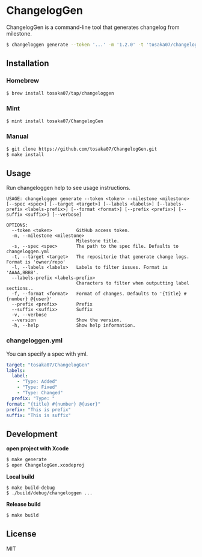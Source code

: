 # ChangelogGen

ChangelogGen is a command-line tool that generates changelog from milestone.

```sh
$ changeloggen generate --token '...' -m '1.2.0' -t 'tosaka07/changeloggen'
```

## Installation

### Homebrew

```sh
$ brew install tosaka07/tap/changeloggen
```

### Mint

```sh
$ mint install tosaka07/ChangelogGen
```

### Manual

```sh
$ git clone https://github.com/tosaka07/ChangelogGen.git
$ make install
```

## Usage

Run changeloggen help to see usage instructions.

```
USAGE: changeloggen generate --token <token> --milestone <milestone> [--spec <spec>] [--target <target>] [--labels <labels>] [--labels-prefix <labels-prefix>] [--format <format>] [--prefix <prefix>] [--suffix <suffix>] [--verbose]

OPTIONS:
  --token <token>         GitHub access token.
  -m, --milestone <milestone>
                          Milestone title.
  -s, --spec <spec>       The path to the spec file. Defaults to changeloggen.yml
  -t, --target <target>   The repositorie that generate change logs. Format is 'owner/repo'
  -l, --labels <labels>   Labels to filter issues. Format is 'AAAA,BBBB'.
  --labels-prefix <labels-prefix>
                          Characters to filter when outputting label sections..
  -f, --format <format>   Format of changes. Defaults to '{title} #{number} @{user}'
  --prefix <prefix>       Prefix
  --suffix <suffix>       Suffix
  -v, --verbose
  --version               Show the version.
  -h, --help              Show help information.
```

### changeloggen.yml

You can specify a spec with yml.

```yml
target: "tosaka07/ChangelogGen"
labels:
  label:
    - "Type: Added"
    - "Type: Fixed"
    - "Type: Changed"
  prefix: "Type: "
format: "{title} #{number} @{user}"
prefix: "This is prefix"
suffix: "This is suffix"
```

## Development

**open project with Xcode**

```sh
$ make generate
$ open ChangelogGen.xcodeproj
```

**Local build**

```
$ make build-debug
$ ./build/debug/changeloggen ...
```

**Release build**

```sh
$ make build
```

## License

MIT

